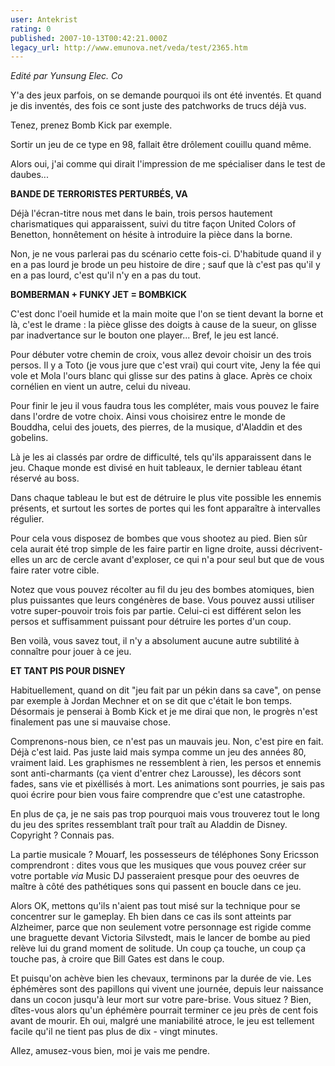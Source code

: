 ```yaml
---
user: Antekrist
rating: 0
published: 2007-10-13T00:42:21.000Z
legacy_url: http://www.emunova.net/veda/test/2365.htm
---
```

_Edité par Yunsung Elec. Co_  

Y'a des jeux parfois, on se demande pourquoi ils ont été inventés. Et quand je dis inventés, des fois ce sont juste des patchworks de trucs déjà vus.  

Tenez, prenez Bomb Kick par exemple.  

Sortir un jeu de ce type en 98, fallait être drôlement couillu quand même.  

Alors oui, j'ai comme qui dirait l'impression de me spécialiser dans le test de daubes...  

  

**BANDE DE TERRORISTES PERTURBÉS, VA**  

Déjà l'écran-titre nous met dans le bain, trois persos hautement charismatiques qui apparaissent, suivi du titre façon United Colors of Benetton, honnêtement on hésite à introduire la pièce dans la borne.  

Non, je ne vous parlerai pas du scénario cette fois-ci. D'habitude quand il y en a pas lourd je brode un peu histoire de dire ; sauf que là c'est pas qu'il y en a pas lourd, c'est qu'il n'y en a pas du tout.  

  

**BOMBERMAN + FUNKY JET = BOMBKICK**  

C'est donc l'oeil humide et la main moite que l'on se tient devant la borne et là, c'est le drame : la pièce glisse des doigts à cause de la sueur, on glisse par inadvertance sur le bouton one player... Bref, le jeu est lancé.  

  

Pour débuter votre chemin de croix, vous allez devoir choisir un des trois persos. Il y a Toto (je vous jure que c'est vrai) qui court vite, Jeny la fée qui vole et Mola l'ours blanc qui glisse sur des patins à glace. Après ce choix cornélien en vient un autre, celui du niveau.  

Pour finir le jeu il vous faudra tous les compléter, mais vous pouvez le faire dans l'ordre de votre choix. Ainsi vous choisirez entre le monde de Bouddha, celui des jouets, des pierres, de la musique, d'Aladdin et des gobelins.  

Là je les ai classés par ordre de difficulté, tels qu'ils apparaissent dans le jeu. Chaque monde est divisé en huit tableaux, le dernier tableau étant réservé au boss.  

Dans chaque tableau le but est de détruire le plus vite possible les ennemis présents, et surtout les sortes de portes qui les font apparaître à intervalles régulier.  

  

Pour cela vous disposez de bombes que vous shootez au pied. Bien sûr cela aurait été trop simple de les faire partir en ligne droite, aussi décrivent-elles un arc de cercle avant d'exploser, ce qui n'a pour seul but que de vous faire rater votre cible.  

Notez que vous pouvez récolter au fil du jeu des bombes atomiques, bien plus puissantes que leurs congénères de base. Vous pouvez aussi utiliser votre super-pouvoir trois fois par partie. Celui-ci est différent selon les persos et suffisamment puissant pour détruire les portes d'un coup.  

  

Ben voilà, vous savez tout, il n'y a absolument aucune autre subtilité à connaître pour jouer à ce jeu.  

  

**ET TANT PIS POUR DISNEY**  

Habituellement, quand on dit "jeu fait par un pékin dans sa cave", on pense par exemple à Jordan Mechner et on se dit que c'était le bon temps. Désormais je penserai à Bomb Kick et je me dirai que non, le progrès n'est finalement pas une si mauvaise chose.  

  

Comprenons-nous bien, ce n'est pas un mauvais jeu. Non, c'est pire en fait. Déjà c'est laid. Pas juste laid mais sympa comme un jeu des années 80, vraiment laid. Les graphismes ne ressemblent à rien, les persos et ennemis sont anti-charmants (ça vient d'entrer chez Larousse), les décors sont fades, sans vie et pixéllisés à mort. Les animations sont pourries, je sais pas quoi écrire pour bien vous faire comprendre que c'est une catastrophe.  

En plus de ça, je ne sais pas trop pourquoi mais vous trouverez tout le long du jeu des sprites ressemblant traît pour traît au Aladdin de Disney. Copyright ? Connais pas.  

La partie musicale ? Mouarf, les possesseurs de téléphones Sony Ericsson comprendront : dites vous que les musiques que vous pouvez créer sur votre portable _via_ Music DJ passeraient presque pour des oeuvres de maître à côté des pathétiques sons qui passent en boucle dans ce jeu.  

  

Alors OK, mettons qu'ils n'aient pas tout misé sur la technique pour se concentrer sur le gameplay. Eh bien dans ce cas ils sont atteints par Alzheimer, parce que non seulement votre personnage est rigide comme une braguette devant Victoria Silvstedt, mais le lancer de bombe au pied relève lui du grand moment de solitude. Un coup ça touche, un coup ça touche pas, à croire que Bill Gates est dans le coup.  

Et puisqu'on achève bien les chevaux, terminons par la durée de vie. Les éphémères sont des papillons qui vivent une journée, depuis leur naissance dans un cocon jusqu'à leur mort sur votre pare-brise. Vous situez ? Bien, dîtes-vous alors qu'un éphémère pourrait terminer ce jeu près de cent fois avant de mourir. Eh oui, malgré une maniabilité atroce, le jeu est tellement facile qu'il ne tient pas plus de dix - vingt minutes.  

  

Allez, amusez-vous bien, moi je vais me pendre.